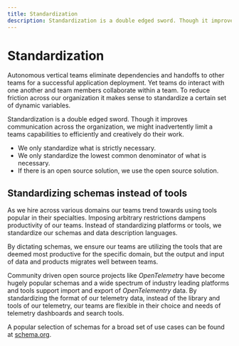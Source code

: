```yaml
---
title: Standardization
description: Standardization is a double edged sword. Though it improves communication across the organization, we might inadvertently limit a teams capabilities to efficiently and creatively do their work.
---
```


# Standardization

Autonomous vertical teams eliminate dependencies and handoffs to other teams for a successful application deployment. Yet teams do interact with one another and team members collaborate within a team. To reduce friction across our organization it makes sense to standardize a certain set of dynamic variables.

Standardization is a double edged sword. Though it improves communication across the organization, we might inadvertently limit a teams capabilities to efficiently and creatively do their work.

<!-- vale write-good.Weasel = NO -->
- We only standardize what is strictly necessary.
- We only standardize the lowest common denominator of what is necessary.
- If there is an open source solution, we use the open source solution.
<!-- vale write-good.Weasel = YES -->

## Standardizing schemas instead of tools

As we hire across various domains our teams trend towards using tools popular in their specialties. Imposing arbitrary restrictions dampens productivity of our teams. Instead of standardizing platforms or tools, we standardize our schemas and data description languages.

By dictating schemas, we ensure our teams are utilizing the tools that are deemed most productive for the specific domain, but the output and input of data and products migrates well between teams.

Community driven open source projects like *OpenTelemetry* have become hugely popular schemas and a wide spectrum of industry leading platforms and tools support import and export of *OpenTelementry* data. By standardizing the format of our telemetry data, instead of the library and tools of our telemetry, our teams are flexible in their choice and needs of telemetry dashboards and search tools.

A popular selection of schemas for a broad set of use cases can be found at [schema.org](https://schema.org).
